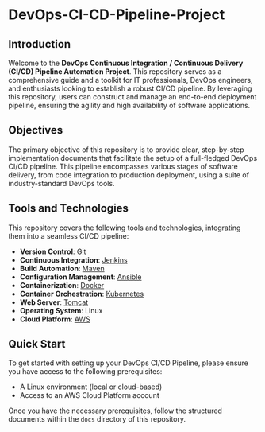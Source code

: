 # DevOps-CI-CD-Pipeline-Project #

## Introduction

Welcome to the **DevOps Continuous Integration / Continuous Delivery (CI/CD) Pipeline Automation Project**. This repository serves as a comprehensive guide and a toolkit for IT professionals, DevOps engineers, and enthusiasts looking to establish a robust CI/CD pipeline. By leveraging this repository, users can construct and manage an end-to-end deployment pipeline, ensuring the agility and high availability of software applications.

## Objectives

The primary objective of this repository is to provide clear, step-by-step implementation documents that facilitate the setup of a full-fledged DevOps CI/CD pipeline. This pipeline encompasses various stages of software delivery, from code integration to production deployment, using a suite of industry-standard DevOps tools.

## Tools and Technologies

This repository covers the following tools and technologies, integrating them into a seamless CI/CD pipeline:

- **Version Control**: [Git](https://git-scm.com/)
- **Continuous Integration**: [Jenkins](https://www.jenkins.io/)
- **Build Automation**: [Maven](https://maven.apache.org/)
- **Configuration Management**: [Ansible](https://www.ansible.com/)
- **Containerization**: [Docker](https://www.docker.com/)
- **Container Orchestration**: [Kubernetes](https://kubernetes.io/)
- **Web Server**: [Tomcat](http://tomcat.apache.org/)
- **Operating System**: Linux
- **Cloud Platform**: [AWS](https://aws.amazon.com/)

## Quick Start

To get started with setting up your DevOps CI/CD Pipeline, please ensure you have access to the following prerequisites:

- A Linux environment (local or cloud-based)
- Access to an AWS Cloud Platform account

Once you have the necessary prerequisites, follow the structured documents within the `docs` directory of this repository.
